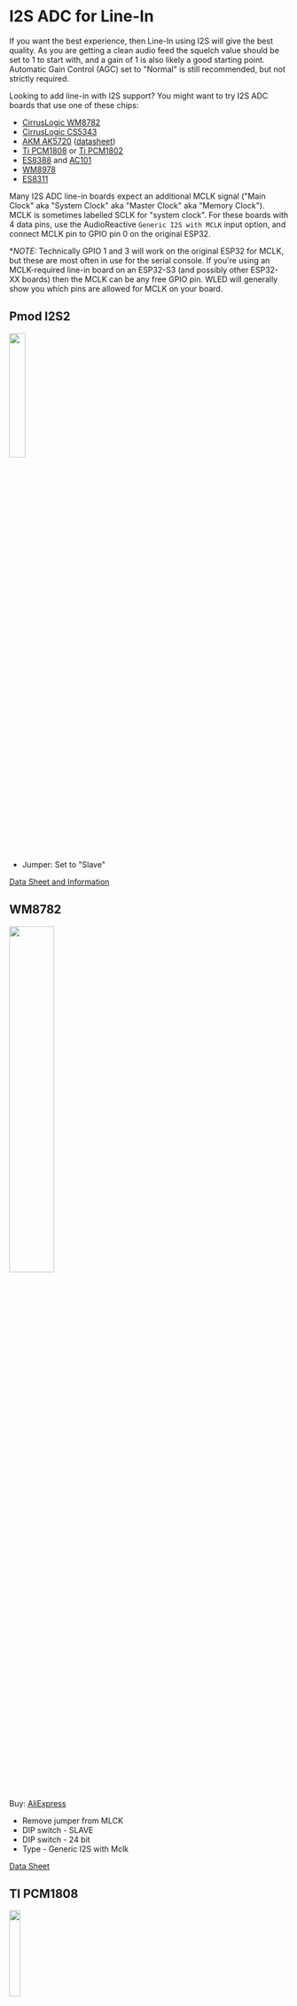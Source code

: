 # I2S ADC for Line-In

If you want the best experience, then Line-In using I2S will give the best quality. As you are getting a clean audio feed the squelch value should be set to 1 to start with, and a gain of 1 is also likely a good starting point. Automatic Gain Control (AGC) set to "Normal" is still recommended, but not strictly required.

Looking to add line-in with I2S support? You might want to try I2S ADC boards that use one of these chips: 

* [CirrusLogic WM8782](https://www.cirrus.com/products/wm8782/)
* [CirrusLogic CS5343](https://www.cirrus.com/products/cs5343-44/)
* [AKM AK5720](https://www.akm.com/eu/en/products/audio/audio-adc/ak5720et/) ([datasheet](https://www.akm.com/content/dam/documents/products/audio/audio-adc/ak5720vt/ak5720vt-en-datasheet.pdf))
* [Ti PCM1808](https://www.ti.com/product/PCM1808) or [Ti PCM1802](https://www.ti.com/product/PCM1802)
* [ES8388](https://datasheet.lcsc.com/lcsc/1912111437_Everest-semi-Everest-Semiconductor-ES8388_C365736.pdf) and [AC101](https://files.seeedstudio.com/wiki/ReSpeaker_6-Mics_Circular_Array_kit_for_Raspberry_Pi/reg/AC101_User_Manual_v1.1.pdf)
* [WM8978](https://www.mouser.com/datasheet/2/76/WM8978_v4.5-1141768.pdf)
* [ES8311](https://dl.xkwy2018.com/downloads/RK3588/01_Official%20Release/04_Product%20Line%20Branch_NVR/02_Key%20Device%20Specifications/ES8311%20DS.pdf)

Many I2S ADC line-in boards expect an additional MCLK signal ("Main Clock" aka "System Clock" aka "Master Clock" aka "Memory Clock").  MCLK is sometimes labelled SCLK for "system clock". For these boards with 4 data pins, use the AudioReactive `Generic I2S with MCLK` input option, and connect MCLK pin to GPIO pin 0 on the original ESP32. 

**NOTE:* Technically GPIO 1 and 3 will work on the original ESP32 for MCLK, but these are most often in use for the serial console. If you're using an MCLK-required line-in board on an ESP32-S3 (and possibly other ESP32-XX boards) then the MCLK can be any free GPIO pin. WLED will generally show you which pins are allowed for MCLK on your board.

## Pmod I2S2
<img src="https://user-images.githubusercontent.com/91616163/197608486-cafcdf75-8039-4cb9-9d96-182d835c52c3.JPG" width="24%" height="24%" />

* Jumper: Set to "Slave"

[Data Sheet and Information](https://digilent.com/reference/pmod/pmodi2s2/start)

## WM8782
<img src="https://user-images.githubusercontent.com/91616163/193432590-176d20e8-2432-4eca-86f9-86cda91aa873.jpg" width="40%" height="40%" /> &nbsp; &nbsp; 
 
Buy: [AliExpress](https://www.aliexpress.com/item/32989916894.html)

* Remove jumper from MLCK
* DIP switch - SLAVE
* DIP switch - 24 bit
* Type - Generic I2S with Mclk

[Data Sheet](https://d3uzseaevmutz1.cloudfront.net/pubs/proDatasheet/WM8782_v4.8.pdf)

## TI PCM1808
<img src="https://user-images.githubusercontent.com/91616163/193432571-fb48bbff-e611-4235-bb47-5418f88c2c8d.jpg" width="20%" height="20%" />   &nbsp; &nbsp;

Buy: [Amazon](https://a.co/d/3IHJWjV) or [AliExpress](https://a.aliexpress.com/_EydzFDt) 

Top side: Right audio input, Audio Ground, Left audio input. 

Right side: The I2S connections -

* BCK = I2S SCK
* OUT = I2S SD
* LRC = I2S WS
* SCK = I2S MCLK (master clock)
* Ground = ground
* 3.3v input = 3.3v

Left side: Feature settings and 5v input:

* Format = Currently recommended set to 3.3v (see below) or Not Connected.
* Mode selector 0 = Not connected
* Mode selector 1 = Not connected
* Ground = alternate ground, you only need one
* 3.3v input = alternate 3.3v input, you only need one
* 5v input = 5v input for audio circuits. Connect to 5v

In WLED AudioReactive settings you will need to use `Generic I2S with MCLK`. You have 3 choices of what MCLK pin you can use - 0, 1, and 3. Pin 0 highly recommended as 1 as 3 will likely be in use on the original ESP32 for the serial console.

5v seems to NEED to be connected. You can connect it to 3.3v but it will glitch randomly. Put that pin on 5v for best function. 

3.3v and ground are connected to the same pins on the right side - just need to connect one of each, on either side. 

MD1 and MD0 set master/slave modes. It defaults to slave (both pins are internally set to low), which is what you want for WLED. Don't connect these to anything.

FMY (format, FMT in the spec sheet - I assume the "Y" is a typo on the silkscreen) is a bit more interesting. By default it's pulled low internally, which the docs claim to be "I2S, 24-bit" - which will work fine as a default.

...however, pulling FMY "high" (connected to 3.3v) seems to make everything better in WLED.  According to the spec sheet, this moves the entire 24 bit sequence one pulse earlier ("left justified") and the responsiveness seems to be better overall in WLED.  The GEQ visual output is more "balanced" with the highs being better represented. The format of the 24 bits is unchanged - both are MSB first - but it seems to be better in WLED when the pin is pulled high. This may also depend on if you're using an IDF v3 build (the default) or IDF v4 (the requirement for ESP32-S3 and other more modern boards, optionally for the original ESP32).

## ES8388 and AC101

Because of some confusion with these chips being used on various boards interchangably:

* The ES8388 chip is used in Espressif ESP32 LyraT boards and newer Ai-Thinker ESP AudioKit boards
* The AC101 chip is used in older Ai-Thinker ESP AudioKit boards

These audio chips reqires I2C commands to initialize properly. "Line-in mode" has been hard-coded into the initialization and will be used when "ES8388" or "AC101" is selected. (While the chips were sometimes used interchangably for the same basic function, the initialization is not the same!)

The on-board microphones are not currently supported by default - line-in is much better regardless.

* [ESP32 LyraT V4.3](https://docs.espressif.com/projects/esp-adf/en/latest/design-guide/dev-boards/board-esp32-lyrat-v4.3.html)

<img src="https://user-images.githubusercontent.com/91616163/193413089-6f71193c-d8db-4185-9de3-c8b4005431c1.jpg" width="40%" height="40%" />

* [Ai-Thinker ESP32 Audio Kit v2.2](https://docs.ai-thinker.com/en/esp32-audio-kit)

<img src="https://user-images.githubusercontent.com/91616163/193413239-e3fd9567-a64d-464c-bdc6-2a2ce69c0df5.png" width="40%" height="40%" />
Note: the underside of ESP32 overhang shows ESP32-A1S 2974. This version uses the ES8388 chip.

Line-in is internally routed to line-out, allowing these boards to be used in the middle of a line-level signal path.

### Pin Config

The LyraT v4.3 and some AiThinker v2.2 boards use the following pin config:

* Type: ES8388
* IS2 SD = 35
* I2S WS = 25
* I2S SCK = 5
* I2S MCLK = 0
* I2C SDA = 18
* I2C SCL = 23  

If the above doesn't work for AiThinker v2.2 boards use a chip with the following pins, use if you see errors about I2C:

Note: the underside of ESP32 overhang shows ESP32-A1S B221 and B238 on two boards with this config - the "B" or "B2" may be hints as to revision. 

* Type: ES8388
* IS2 SD = 35
* I2S WS = 25
* I2S SCK = 27
* I2S MCLK = 0
* I2C SDA = 33
* I2C SCL = 32

Older Ai-Thinker AudioKit A1S boards use the AC101 chip. The board sample we have is marked "v2.2 2957". There is no stamp on the bottom of the ESP32 antenna overhang. Assume anything lower than that version is an AC101.

Config for the AC101 is:

* Type: AC101
* IS2 SD = 35
* I2S WS = 26
* I2S SCK = 27
* I2S MCLK = 0
* I2C SDA = 33
* I2C SCL = 32

...although who knows what other revisions may be floating around?!
  
## WM8978

This audio chip reqires I2C commands to initialize properly. "Line-in mode" has been hard-coded into the initialization and will be used when "WM8978" is selected.

The on-board microphones are not currently supported - line-in is much better regardless. 

Support for the WM8978 chipset is derived from the [Puca DSP board](https://github.com/ohmic-net/puca_dsp):

![image](https://github.com/MoonModules/WLED-Docs/assets/5659019/a97d0ecc-a024-42c2-99f3-aef11c17ec35)

Curently the Puca DSP on-board microphones may leak some sound in **extremely** loud environments, but the line-in will overpower this signal when presented. This has been minimized with settings. It technically shouldn't be using any mic signal, but there may be a small voltage leak in the analog signal path. 

Line-in should be internally routed to line-out, allowing this board to be used in the middle of a line-level signal path.

### Pin Config

The Puca DSP board pins are as follows:

* Type: WM8978
* I2S SD = 27
* I2S WS = 25
* I2S SCK = 23
* I2S MCLK = 0
* I2C SDA = 19 (set in global)
* I2C SCL = 18 (set in global)
 
## ES8311 (mic, not line-in!)

This audio chip reqires I2C commands to initialize properly so including it here as it's a codec chip.

Many current (Jan 21025) ESP32-P4 dev boards use this chip, and those have one microphone on the board - as such this is a mic input and not a line-in, but could be supported in that configuration if someone released hardware.

If you need line-in on the ESP32-P4, you can use any of the other boards above on the P4, using different I2S pins from the on-board I2S codec chip.

Support for the ES8311 chipset is derived from the [Espressif ESP32-P4 EV dev board]([https://github.com/ohmic-net/puca_dsp](https://docs.espressif.com/projects/esp-dev-kits/en/latest/esp32p4/esp32-p4-function-ev-board/user_guide.html)):

![image](https://github.com/user-attachments/assets/5e56c281-8a06-4854-ba3f-3e74b64ca121)

This has also been confirmed on the Waveshare ESP32-P4 Nano boards as well, which use the same pins:

![image](https://github.com/user-attachments/assets/7dfabca1-138a-4d62-a6fa-4d1233743e05)

### Pin Config

The Espressif EV and Waveshare Nano ESP32-P4 board pins are as follows:

* Type: ES8311
* I2S SD = 11
* I2S WS = 10
* I2S SCK = 12
* I2S MCLK = 13
* I2C SDA = 7 (set in global)
* I2C SCL = 8 (set in global)
 
